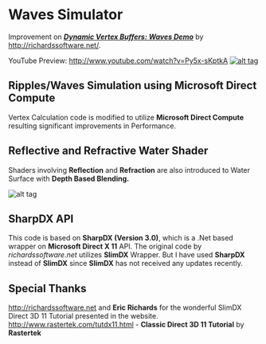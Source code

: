 # Waves Simulator
Improvement on [_**Dynamic Vertex Buffers: Waves Demo**_](http://richardssoftware.net/Home/Post/9) by http://richardssoftware.net/. 

YouTube Preview: http://www.youtube.com/watch?v=Py5x-sKptkA
[![alt tag](https://raw.github.com/CordPRO/WavesSimulator/master/Screenshot2.png)](http://img.youtube.com/vi/Py5x-sKptkA/0.jpg)

Ripples/Waves Simulation using Microsoft Direct Compute
--------------------------------------------------------
Vertex Calculation code is modified to utilize **Microsoft Direct Compute** resulting significant improvements in Performance. 

Reflective and Refractive Water Shader
----------------------------------------
Shaders involving **Reflection** and **Refraction** are also introduced to Water Surface with **Depth Based Blending.**

![alt tag](https://raw.github.com/CordPRO/WavesSimulator/master/Screenshot.png)

SharpDX API
----------------------------------------
This code is based on **SharpDX (Version 3.0)**, which is a .Net based wrapper on **Microsoft Direct X 11** API.
The original code by *richardssoftware.net* utilizes **SlimDX** Wrapper. But I have used **SharpDX** instead of **SlimDX** since **SlimDX** has not received any updates recently. 

Special Thanks
--------------
http://richardssoftware.net and **Eric Richards** for the wonderful SlimDX Direct 3D 11 Tutorial presented in the website.
http://www.rastertek.com/tutdx11.html - **Classic Direct 3D 11 Tutorial** by **Rastertek**
